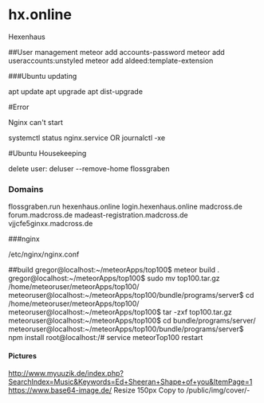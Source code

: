 # hx.online
Hexenhaus


##User management
meteor add accounts-password
meteor add useraccounts:unstyled
meteor add aldeed:template-extension


###Ubuntu updating

apt update
apt upgrade
apt dist-upgrade


#Error

Nginx can't start

systemctl status nginx.service OR journalctl -xe

#Ubuntu Housekeeping

delete user: deluser --remove-home flossgraben


### Domains

flossgraben.run
hexenhaus.online
    login.hexenhaus.online
madcross.de
    forum.madcross.de
    madeast-registration.madcross.de
    vjjcfe5ginxx.madcross.de

###nginx

/etc/nginx/nginx.conf

##build
gregor@localhost:~/meteorApps/top100$ meteor build .
gregor@localhost:~/meteorApps/top100$ sudo mv top100.tar.gz /home/meteoruser/meteorApps/top100/
meteoruser@localhost:~/meteorApps/top100/bundle/programs/server$ cd /home/meteoruser/meteorApps/top100/
meteoruser@localhost:~/meteorApps/top100$ tar -zxf top100.tar.gz
meteoruser@localhost:~/meteorApps/top100$ cd bundle/programs/server/
meteoruser@localhost:~/meteorApps/top100/bundle/programs/server$ npm install
root@localhost:/# service meteorTop100 restart

#### Pictures
http://www.myuuzik.de/index.php?SearchIndex=Music&Keywords=Ed+Sheeran+Shape+of+you&ItemPage=1
https://www.base64-image.de/
Resize 150px
Copy to /public/img/cover/<year>-<title>.png
Add to json "img": "base64"

### CollectionFS
meteor add cfs:standard-packages
meteor add cfs:filesystem
cfs:access-point